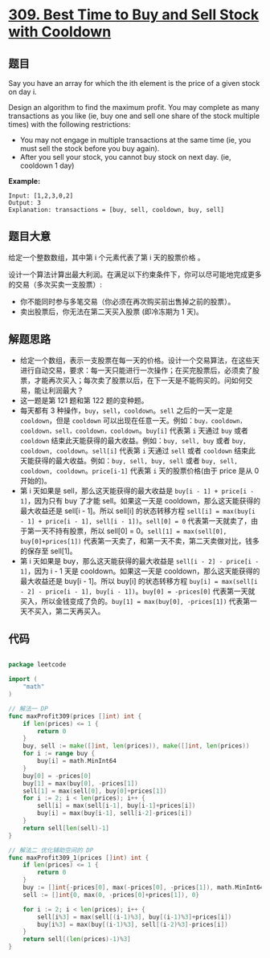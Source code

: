 # [309. Best Time to Buy and Sell Stock with Cooldown](https://leetcode.com/problems/best-time-to-buy-and-sell-stock-with-cooldown/)


## 题目

Say you have an array for which the ith element is the price of a given stock on day i.

Design an algorithm to find the maximum profit. You may complete as many transactions as you like (ie, buy one and sell one share of the stock multiple times) with the following restrictions:

- You may not engage in multiple transactions at the same time (ie, you must sell the stock before you buy again).
- After you sell your stock, you cannot buy stock on next day. (ie, cooldown 1 day)

**Example:**

    Input: [1,2,3,0,2]
    Output: 3 
    Explanation: transactions = [buy, sell, cooldown, buy, sell]

## 题目大意

给定一个整数数组，其中第 i 个元素代表了第 i 天的股票价格 。​

设计一个算法计算出最大利润。在满足以下约束条件下，你可以尽可能地完成更多的交易（多次买卖一支股票）:

- 你不能同时参与多笔交易（你必须在再次购买前出售掉之前的股票）。
- 卖出股票后，你无法在第二天买入股票 (即冷冻期为 1 天)。



## 解题思路

- 给定一个数组，表示一支股票在每一天的价格。设计一个交易算法，在这些天进行自动交易，要求：每一天只能进行一次操作；在买完股票后，必须卖了股票，才能再次买入；每次卖了股票以后，在下一天是不能购买的。问如何交易，能让利润最大？
- 这一题是第 121 题和第 122 题的变种题。
- 每天都有 3 种操作，`buy`，`sell`，`cooldown`。`sell` 之后的一天一定是 `cooldown`，但是 `cooldown` 可以出现在任意一天。例如：`buy，cooldown，cooldown，sell，cooldown，cooldown`。`buy[i]` 代表第 `i` 天通过 `buy` 或者 `cooldown` 结束此天能获得的最大收益。例如：`buy, sell, buy` 或者 `buy, cooldown, cooldown`。`sell[i]` 代表第 `i` 天通过 `sell` 或者 `cooldown` 结束此天能获得的最大收益。例如：`buy, sell, buy, sell` 或者 `buy, sell, cooldown, cooldown`。`price[i-1]` 代表第 `i` 天的股票价格(由于 price 是从 0 开始的)。
- 第 i 天如果是 sell，那么这天能获得的最大收益是 `buy[i - 1] + price[i - 1]`，因为只有 buy 了才能 sell。如果这一天是 cooldown，那么这天能获得的最大收益还是 sell[i - 1]。所以 sell[i] 的状态转移方程 `sell[i] = max(buy[i - 1] + price[i - 1], sell[i - 1])`。`sell[0] = 0` 代表第一天就卖了，由于第一天不持有股票，所以 sell[0] = 0。`sell[1] = max(sell[0], buy[0]+prices[1])` 代表第一天卖了，和第一天不卖，第二天卖做对比，钱多的保存至 sell[1]。
- 第 i 天如果是 buy，那么这天能获得的最大收益是 `sell[i - 2] - price[i - 1]`，因为 i - 1 天是 cooldown。如果这一天是 cooldown，那么这天能获得的最大收益还是 buy[i - 1]。所以 buy[i] 的状态转移方程 `buy[i] = max(sell[i - 2] - price[i - 1], buy[i - 1])`。`buy[0] = -prices[0]` 代表第一天就买入，所以金钱变成了负的。`buy[1] = max(buy[0], -prices[1])` 代表第一天不买入，第二天再买入。



## 代码

```go

package leetcode

import (
	"math"
)

// 解法一 DP
func maxProfit309(prices []int) int {
	if len(prices) <= 1 {
		return 0
	}
	buy, sell := make([]int, len(prices)), make([]int, len(prices))
	for i := range buy {
		buy[i] = math.MinInt64
	}
	buy[0] = -prices[0]
	buy[1] = max(buy[0], -prices[1])
	sell[1] = max(sell[0], buy[0]+prices[1])
	for i := 2; i < len(prices); i++ {
		sell[i] = max(sell[i-1], buy[i-1]+prices[i])
		buy[i] = max(buy[i-1], sell[i-2]-prices[i])
	}
	return sell[len(sell)-1]
}

// 解法二 优化辅助空间的 DP
func maxProfit309_1(prices []int) int {
	if len(prices) <= 1 {
		return 0
	}
	buy := []int{-prices[0], max(-prices[0], -prices[1]), math.MinInt64}
	sell := []int{0, max(0, -prices[0]+prices[1]), 0}

	for i := 2; i < len(prices); i++ {
		sell[i%3] = max(sell[(i-1)%3], buy[(i-1)%3]+prices[i])
		buy[i%3] = max(buy[(i-1)%3], sell[(i-2)%3]-prices[i])
	}
	return sell[(len(prices)-1)%3]
}

```